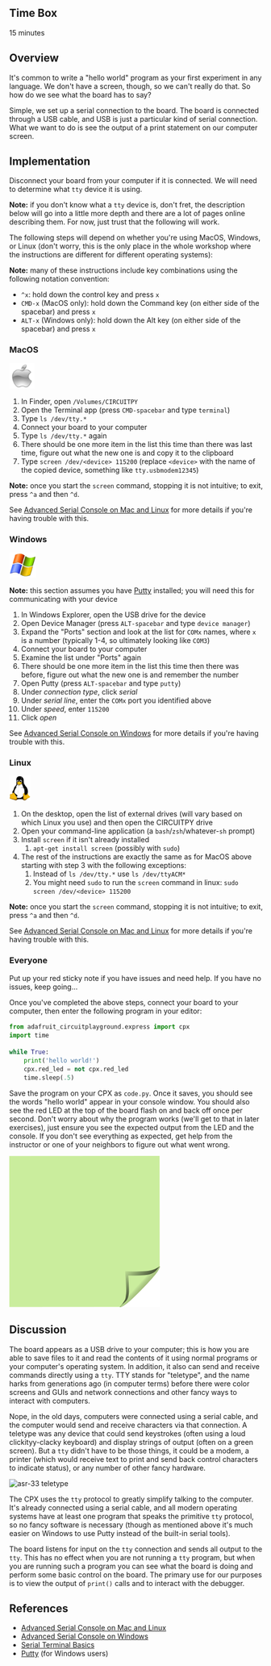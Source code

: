 <!-- begin auto-generated title section -->
<!-- end auto-generated section -->


## Time Box

15 minutes


## Overview

It's common to write a "hello world" program as your first experiment in any language. We don't have a screen, though, so we can't really do that. So how do we see what the board has to say?

Simple, we set up a serial connection to the board. The board is connected through a USB cable, and USB is just a particular kind of serial connection. What we want to do is see the output of a print statement on our computer screen.


## Implementation

Disconnect your board from your computer if it is connected. We will need to determine what `tty` device it is using.

**Note:** if you don't know what a `tty` device is, don't fret, the description below will go into a little more depth and there are a lot of pages online describing them. For now, just trust that the following will work.

The following steps will depend on whether you're using MacOS, Windows, or Linux (don't worry, this is the only place in the whole workshop where the instructions are different for different operating systems):

**Note:** many of these instructions include key combinations using the following notation convention:

* `^x`: hold down the control key and press `x`
* `CMD-x` (MacOS only): hold down the Command key (on either side of the spacebar) and press `x`
* `ALT-x` (Windows only): hold down the Alt key (on either side of the spacebar) and press `x`


### MacOS

<img src="./images/icon-mac.png" height="50" alt="macos logo">

1. In Finder, open `/Volumes/CIRCUITPY`
1. Open the Terminal app (press `CMD-spacebar` and type `terminal`)
1. Type `ls /dev/tty.*`
1. Connect your board to your computer
1. Type `ls /dev/tty.*` again
1. There should be one more item in the list this time than there was last time, figure out what the new one is and copy it to the clipboard
1. Type `screen /dev/<device> 115200` (replace `<device>` with the name of the copied device, something like `tty.usbmodem12345`)

**Note:** once you start the `screen` command, stopping it is not intuitive; to exit, press `^a` and then `^d`.

See [Advanced Serial Console on Mac and Linux](https://learn.adafruit.com/welcome-to-circuitpython/advanced-serial-console-on-mac-and-linux) for more details if you're having trouble with this.


### Windows

<img src="./images/icon-windows.jpg" height ="50" alt="windows logo">

**Note:** this section assumes you have [Putty](https://www.chiark.greenend.org.uk/~sgtatham/putty/latest.html) installed; you will need this for communicating with your device

1. In Windows Explorer, open the USB drive for the device
1. Open Device Manager (press `ALT-spacebar` and type `device manager`)
1. Expand the "Ports" section and look at the list for `COMx` names, where `x` is a number (typically 1-4, so ultimately looking like `COM3`)
1. Connect your board to your computer
1. Examine the list under "Ports" again
1. There should be one more item in the list this time then there was before, figure out what the new one is and remember the number
1. Open Putty (press `ALT-spacebar` and type `putty`)
1. Under *connection type*, click *serial*
1. Under *serial line*, enter the `COMx` port you identified above
1. Under *speed*, enter `115200`
1. Click *open*

See [Advanced Serial Console on Windows](https://learn.adafruit.com/welcome-to-circuitpython/advanced-serial-console-on-windows) for more details if you're having trouble with this.


### Linux

<img src="./images/icon-linux.jpg" height ="50" alt="linux logo">

1. On the desktop, open the list of external drives (will vary based on which Linux you use) and then open the CIRCUITPY drive
1. Open your command-line application (a `bash`/`zsh`/whatever-`sh` prompt)
1. Install `screen` if it isn't already installed
    1. `apt-get install screen` (possibly with `sudo`)
1. The rest of the instructions are exactly the same as for MacOS above starting with step 3 with the following exceptions:
    1. Instead of `ls /dev/tty.*` use `ls /dev/ttyACM*`
    1. You might need `sudo` to run the `screen` command in linux: `sudo screen /dev/<device> 115200`

**Note:** once you start the `screen` command, stopping it is not intuitive; to exit, press `^a` and then `^d`.

See [Advanced Serial Console on Mac and Linux](https://learn.adafruit.com/welcome-to-circuitpython/advanced-serial-console-on-mac-and-linux) for more details if you're having trouble with this.


### Everyone

Put up your red sticky note if you have issues and need help. If you have no issues, keep going...

Once you've completed the above steps, connect your board to your computer, then enter the following program in your editor:

```python
from adafruit_circuitplayground.express import cpx
import time

while True:
    print('hello world!')
    cpx.red_led = not cpx.red_led
    time.sleep(.5)
```

Save the program on your CPX as `code.py`. Once it saves, you should see the words "hello world" appear in your console window. You should also see the red LED at the top of the board flash on and back off once per second. Don't worry about why the program works (we'll get to that in later exercises), just ensure you see the expected output from the LED and the console. If you don't see everything as expected, get help from the instructor or one of your neighbors to figure out what went wrong.

![green sticky note](images/sticky-note-green.png)


## Discussion

The board appears as a USB drive to your computer; this is how you are able to save files to it and read the contents of it using normal programs or your computer's operating system. In addition, it also can send and receive commands directly using a `tty`. TTY stands for "teletype", and the name harks from generations ago (in computer terms) before there were color screens and GUIs and network connections and other fancy ways to interact with computers.

Nope, in the old days, computers were connected using a serial cable, and the computer would send and receive characters via that connection. A teletype was any device that could send keystrokes (often using a loud clickityy-clacky keyboard) and display strings of output (often on a green screen). But a `tty` didn't have to be those things, it could be a modem, a printer (which would receive text to print and send back control characters to indicate status), or any number of other fancy hardware.

<img src="https://i.stack.imgur.com/P8GsV.jpg" style="max-width: 100%;" alt="asr-33 teletype">

The CPX uses the `tty` protocol to greatly simplify talking to the computer. It's already connected using a serial cable, and all modern operating systems have at least one program that speaks the primitive `tty` protocol, so no fancy software is necessary (though as mentioned above it's much easier on Windows to use Putty instead of the built-in serial tools).

The board listens for input on the `tty` connection and sends all output to the `tty`. This has no effect when you are not running a `tty` program, but when you are running such a program you can see what the board is doing and perform some basic control on the board. The primary use for our purposes is to view the output of `print()` calls and to interact with the debugger.


## References

* [Advanced Serial Console on Mac and Linux](https://learn.adafruit.com/welcome-to-circuitpython/advanced-serial-console-on-mac-and-linux)
* [Advanced Serial Console on Windows](https://learn.adafruit.com/welcome-to-circuitpython/advanced-serial-console-on-windows)
* [Serial Terminal Basics](https://learn.sparkfun.com/tutorials/terminal-basics/command-line-windows-mac-linux)
* [Putty](https://www.chiark.greenend.org.uk/~sgtatham/putty/latest.html) (for Windows users)


<!-- begin auto-generated nav-links section -->
<!-- end auto-generated section -->
